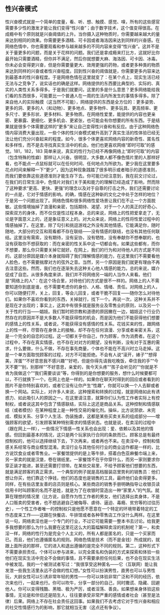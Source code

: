 ## 性兴奋模式

性兴奋模式就是一个简单的度量，看、听、想、触摸、感觉、嗅，所有的这些感官需要多少性的激发才能让我们变得“性兴奋”；由于数字技术，这个值变得很高。在成瘾中有个原则就是兴奋阈值的上升。当你摄入这种物质时，你需要越来越大的量来达到相同的效果。你需要更多酒精、可卡因或者海洛因来达到同样的兴奋感。在网络色情中，你也需要观看和参与越来越多的不同内容来变得“性兴奋”。这并不是关于量更多的问题，而是关于花样的问题。我们还是拿成瘾来打比方，这就好比你最开始只需要酒精，但你并不满足，然后你就想要大麻、海洛因、可卡因、冰毒。你未必会变得更兴奋，但是你需要量更大、效用更强的药物，或者更多种类的物质来达到同样的兴奋或者性兴奋程度。回到性兴奋的阈值就是，你需要更多内容来达到最基本的性兴奋程度。于是网络色情在这里就变了：在某个点上，现实生活已经无法与之竞争了，说实话也的确是这样。网络提供的东西要比典型的、实际的、真实的人类性关系多得多。于是我们就要问，这里的多是什么意思？更多网络能给我们看的东西很多，可能要比一个普通人在一周的生活内所发生的事情多得多。除了来自他人的实际触摸（这当然不可能），网络提供的东西是全方位的：更多姿势、更多的洞、更多的人（和动物）、更多地点、更多物件、更多玩具、更高频率、更多尺寸、更多形状、更多材料、更多物质。在网络性爱里，能提供的内容也更亲密、更暴露、更细化、更多机会、更紧张，也可能会有你想要的所有东西。于是结果就是很多个体需要这样的“更多”来让自己变得性兴奋和有反应。由于这种网络色情内容消费大量出现，一些个体的性兴奋模式被升高到了真实生活的性体验已经无法让他们充分兴奋起来的程度。如今，很多个体更喜欢网络内容的新奇性、匿名性和多样性，而不是去寻找真实生活中的机会。他们也更喜欢网络“即时可取”的感觉。181，182，183 简单来说，真实的性行为已经不再像网络上“即时可取”的内容（包含特殊的性癖）那样让人兴奋。很明显，大多数人都不像色情片里的人那样好看，也不能点一点鼠标就可以在任何时间、任何地点为所欲为。更少我在这里要多花点时间来解释一下“更少”，因为这种现象践踏了很多明示或者暗示的道德准则，而我们要依靠这些道德准则才能生存下去。你可能已经注意到，我在前文讨论过，在我们的日常生活中，色情片对我们关于美和能力的理解已经造成了影响，然而除了这种要求“更高、更快、更强”的理念以及对于自尊的打击之外，我们还需要讨论的一点是，它对于情感的影响。的确，情感在这种新的文化之中处于怎样的地位？于是另一个问题出现了。网络色情和很多网络性爱场景让我们在不止一个方面脱敏。这些情境抽掉了浪漫和亲密，包括期待、渴望、对于一个人的真正的好奇心、探索双方的身体，而不仅仅是性过程本身。总的来说，网络上的性把爱拿走了，无论是字面意义上的，还是象征意义上的。对大众来说，网络上的性将性爱过程中的情感抽掉了。在这里，除了勾引和挑逗游戏之外没有其他情感。它能满足你，随时随地，大部分的交互和观看都不存在联结——没有情感的联结，也没有其他任何联结。这里没有需索，没有期待，没有妥协，没有牺牲，没有奉献你不想奉献的，也没有获取你不想获取的：而在亲密的性关系中这一切都会有。如果这些都有，而你不想要，那么你只需要关掉它就好。在网上，我们的行为和对待他人的方式是不同的。这部分原因是媒介本身就阻碍了我们理解情感的能力，在这里我们不需要看他人脸色，也不需要揣摩对方的弦外之音。当然，另一个原因是我们就更有理由不再去注意这些。然而，我们也在逐渐失去这种关心他人情感的能力。总的来说，媒介促成了自恋。从很多角度来讲，我们并不将网络另一端的人当作人来看。他们是“网络上的人”：在这个场合里，对待他们的方式是很不一样的。网络上的人不需要知道你到底是谁，也不需要考虑你的身份、人格、情绪、责任。对网络上的人，你可以随便打开，关上，回复，等会儿回复，或者干脆不回复——随你怎么对待他们。如果你不喜欢你看到的东西，关掉就行，找下一个。再说一次，这种关系并不是现在才出现的；事实上，这其中有很多就是服务业及零售业的原则，以及另一个关于性的行当——娼妓。我们暂时把宗教和道德的原因撇在一边，娼妓这个行业仍然存在的原因并不是大多数人不能获得性的机会，而是因为他们不能获得他们想要的感情上的性关系，或者说，不能获得没有感情的性关系。花钱买来的性，跟网络上的性一样，尽管存在身体上的接触，却不存在任何浪漫、分享或者亲密关系，这是一个完全的自恋的过程。这一切都关乎你自己，作为顾客，作为消费者。在这个过程中，不存在真实情感，也不存在对对方的期望，没有判断，没有对于互惠的需求，什么要做，什么不做，不存在事先商量，个体也不能在不高兴时立马走掉。这是一个单方面取悦顾客的过程，对方不可能拒绝。不会有人说“滚开，婊子”“想得美，浑蛋”“不好意思我不感兴趣”“好吧，但是你得先请我吃晚饭，牵住我的手”“今天不要”“别，别那样”“不好意思，亲爱的，我今天头疼”“孩子会听见的”“你就是不肯为我做这个”“我们需要谈谈”等，你得到的是你想要的服务，想什么时候要都可以，不行就换下一个。在网上也是一样的。如果你在聊天时得到的回应或者看到的图片不是你特别喜欢的，或者它没有让你产生“性趣”，你就可以换一个人去聊或者换一个网站。实际上，对许多人来说，这种搜索和转换的过程，就是网络如此有诱惑力、如此吸引人的原因之一。在这里请注意，就算你们认为性工作者实际上有控制权，或者说这其中包含了情感联结，实际上这还是商品关系。这种控制和情感联结（或者模仿）在某种程度上是一种性交易的催化剂。操纵，比方说禁欲、未完成、模拟关系、分享个人生活、伪装施虐，这都是某些买卖关系的组成部分——增强顾客的欲望，引发顾客某种特别需求的情感状态。也就是说，在卖淫的过程中（跟在网上一样），一些情况下情感—性关系也会出现：爱、依赖以及其他的情感。但回到最基本的情况，这只是两个玩家执行合同的条款而已。顾客总是有最终控制权的，他可以选择继续下去，下次再来，或者再也不来。在卖淫中，控制和情感关系经常与商业模型混淆。卖淫行业与其他任何行业的商业运作都是一样的，比方说饮食业或者零售业。一家餐馆提供的是上等牛排，搭着白色亚麻餐巾端上来，另一家卖的就是汉堡，卷在锡纸里。一家餐馆不在乎你穿什么，而另一家则要求你穿正装才能进，甚至还需要打领带。在某些交易里，不给予顾客他们想要的东西，就是满足顾客的真正需求。一个典型的例子就是高档服装店里势利的销售员：他们想让你买，他们靠这个挣钱，他们的态度也是销售的工具，最终他们会卖得更多。同样，在有些店里友善的店员则是核心。某些商店的销售手册明确指导让收银员读信用卡时叫顾客的名而不是姓，就是为了在收银时营造出一种“家里人”的气氛。就算在理想的情况里（比方说，自愿作为性工作者的男女，他们选择出卖身体，不是人口贩卖的受害者，也不想逃避自己被侮辱、虐待、逼迫、毒瘾、贫穷等的过往历史），一个性工作者唯一的控制权只是他愿不愿意在一个特定的环境带着特定的工作态度来工作——这跟在快餐店、牛排馆或者各种零售店工作没什么两样。在这里说一句，网络卖淫也是一个专门的行业，不过它可能需要一整本书去讨论。给我更多我想要的那么为什么我要在这里花这么大的篇幅解释卖淫的机制呢？第一，和卖淫一样，网络的性行为是完全个人主义的，所有人都是匿名的，只是一个买家而已。而且，他们也遵循匿名的规则。网络色情是技术（而不是金钱）所成就的，就跟上面所说的那样，它的进入和退出遵循的是完全不同的规则。第二，这种形式下不需要承担责任。个体可以参与进来，以完全匿名和伪装的方式来探索和体验一些他们在现实生活中完全不会做的事情，且不需要承担任何后果，也不会在现实生活中被发现。我的一个被测试者写过：“我很享受这种匿名——它（互联网）能让我发泄一些我生活里永远不会做的性幻想。”女性可以扮演男性，直男也可以与男性玩，大龄女性可以引诱非常年轻的男性——你可以体验非常广泛和不同的经历，依次来也行，一起来也行。你可以吹牛，分享一部分的自己，同时撒谎、隐藏、回避他人。你可以变得残酷、黑暗、极为严厉，或者淫荡、善良。如果想亲身体验这些事情，无论是和伴侣还是陌生人，往往要承受非常严重的感情或者社会（甚至是法律）后果。网络上不存在社会责任这回事。如果我们不去考虑它对于性兴奋和相应的社交性情感行为的影响，那它就相当无害（这点还有争议）。